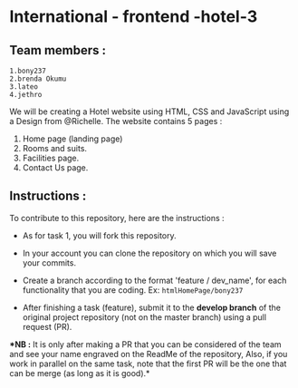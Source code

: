 # International - frontend -hotel-3

## Team members :

    1.bony237
    2.brenda Okumu
    3.lateo
    4.jethro

We will be creating a Hotel website using HTML, CSS and JavaScript using a Design from @Richelle.
The website contains 5 pages :

1. Home page (landing page)
2. Rooms and suits.
3. Facilities page.
4. Contact Us page.

## Instructions :

To contribute to this repository, here are the instructions :

- As for task 1, you will fork this repository.

- In your account you can clone the repository on which you will save your commits.

- Create a branch according to the format 'feature / dev_name', for each functionality that you are coding. Ex: <code>htmlHomePage/bony237</code>

- After finishing a task (feature), submit it to the **develop branch** of the original project repository (not on the master branch) using a pull request (PR).

**\*NB :** It is only after making a PR that you can be considered of the team and see your name engraved on the ReadMe of the repository,
Also, if you work in parallel on the same task, note that the first PR will be the one that can be merge (as long as it is good).\*
